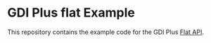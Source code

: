 ﻿# GDI Plus flat Example

This repository contains the example code for the GDI Plus [Flat API](https://docs.microsoft.com/en-us/windows/win32/gdiplus/-gdiplus-flatapi-flat).
